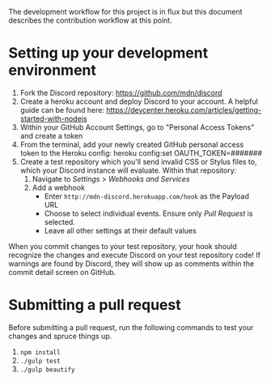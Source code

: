 The development workflow for this project is in flux but this document describes
the contribution workflow at this point.

# Setting up your development environment

1. Fork the Discord repository:  https://github.com/mdn/discord
2. Create a heroku account and deploy Discord to your account. A helpful guide
   can be found here:
   https://devcenter.heroku.com/articles/getting-started-with-nodejs
3. Within your GitHub Account Settings, go to "Personal Access Tokens" and
   create a token
4. From the terminal, add your newly created GitHub personal access token to the
   Heroku config:  heroku config:set OAUTH_TOKEN=#######
5. Create a test repository which you'll send invalid CSS or Stylus files to,
   which your Discord instance will evaluate. Within that repository:
    1. Navigate to *Settings* > *Webhooks and Services*
    2. Add a webhook
        * Enter `http://mdn-discord.herokuapp.com/hook` as the Payload URL
        * Choose to select individual events. Ensure only *Pull Request* is
          selected.
        * Leave all other settings at their default values

When you commit changes to your test repository, your hook should recognize the
changes and execute Discord on your test repository code!  If warnings are found
by Discord, they will show up as comments within the commit detail screen on
GitHub.

# Submitting a pull request

Before submitting a pull request, run the following commands to test your
changes and spruce things up.

1. `npm install`
2. `./gulp test`
3. `./gulp beautify`

